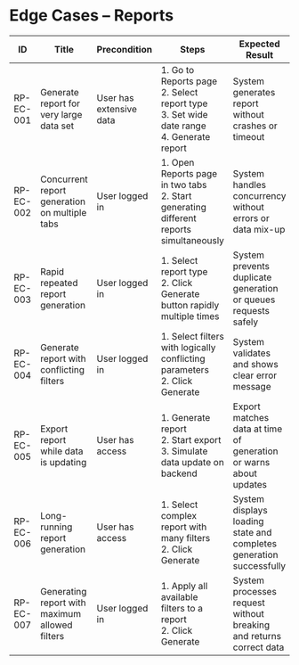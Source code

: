 # Edge Cases – Reports

| ID          | Title                                       | Precondition                        | Steps                                                         | Expected Result                           | Actual Result | Status |
|-------------|---------------------------------------------|-------------------------------------|---------------------------------------------------------------|-------------------------------------------|---------------|--------|
| RP-EC-001   | Generate report for very large data set     | User has extensive data             | 1. Go to Reports page <br> 2. Select report type <br> 3. Set wide date range <br> 4. Generate report | System generates report without crashes or timeout |               |        |
| RP-EC-002   | Concurrent report generation on multiple tabs | User logged in                      | 1. Open Reports page in two tabs <br> 2. Start generating different reports simultaneously | System handles concurrency without errors or data mix-up |               |        |
| RP-EC-003   | Rapid repeated report generation            | User logged in                      | 1. Select report type <br> 2. Click Generate button rapidly multiple times | System prevents duplicate generation or queues requests safely |               |        |
| RP-EC-004   | Generate report with conflicting filters    | User logged in                      | 1. Select filters with logically conflicting parameters <br> 2. Click Generate | System validates and shows clear error message |               |        |
| RP-EC-005   | Export report while data is updating        | User has access                     | 1. Generate report <br> 2. Start export <br> 3. Simulate data update on backend | Export matches data at time of generation or warns about updates |               |        |
| RP-EC-006   | Long-running report generation              | User has access                     | 1. Select complex report with many filters <br> 2. Click Generate | System displays loading state and completes generation successfully |               |        |
| RP-EC-007   | Generating report with maximum allowed filters | User logged in                      | 1. Apply all available filters to a report <br> 2. Click Generate | System processes request without breaking and returns correct data |               |        |